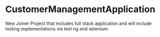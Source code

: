# CustomerManagementApplication
New Joiner Project that includes full stack application and will include testing implementations via test ng and selenium.
